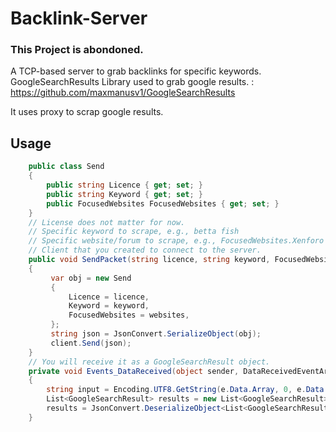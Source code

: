 # Backlink-Server
### This Project is abondoned. 

A TCP-based server to grab backlinks for specific keywords.
GoogleSearchResults Library used to grab google results. : https://github.com/maxmanusv1/GoogleSearchResults

It uses proxy to scrap google results. 

## Usage
```csharp
    public class Send
    {
        public string Licence { get; set; }
        public string Keyword { get; set; }
        public FocusedWebsites FocusedWebsites { get; set; }
    }
    // License does not matter for now.
    // Specific keyword to scrape, e.g., betta fish
    // Specific website/forum to scrape, e.g., FocusedWebsites.Xenforo
    // Client that you created to connect to the server.
    public void SendPacket(string licence, string keyword, FocusedWebsites websites, SimpleTcpClient client)
    {
         var obj = new Send
         {
             Licence = licence,
             Keyword = keyword,
             FocusedWebsites = websites,
         };
         string json = JsonConvert.SerializeObject(obj);
         client.Send(json);
    }
    // You will receive it as a GoogleSearchResult object.
    private void Events_DataReceived(object sender, DataReceivedEventArgs e)
    {
        string input = Encoding.UTF8.GetString(e.Data.Array, 0, e.Data.Count);
        List<GoogleSearchResult> results = new List<GoogleSearchResult>();
        results = JsonConvert.DeserializeObject<List<GoogleSearchResult>>(input);
    }

```